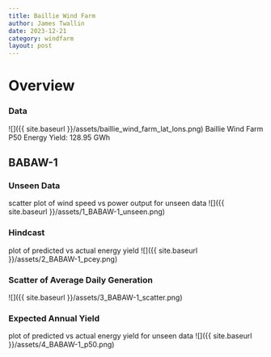 ```yaml
---
title: Baillie Wind Farm
author: James Twallin
date: 2023-12-21
category: windfarm
layout: post
---
```

# Overview

### Data

![]({{ site.baseurl }}/assets/baillie_wind_farm_lat_lons.png)
Baillie Wind Farm P50 Energy Yield: 128.95 GWh

BABAW-1
-------------
### Unseen Data 
scatter plot of wind speed vs power output for unseen data
![]({{ site.baseurl }}/assets/1_BABAW-1_unseen.png)
### Hindcast 
plot of predicted vs actual energy yield
![]({{ site.baseurl }}/assets/2_BABAW-1_pcey.png)
### Scatter of Average Daily Generation 

![]({{ site.baseurl }}/assets/3_BABAW-1_scatter.png)
### Expected Annual Yield 
plot of predicted vs actual energy yield for unseen data
![]({{ site.baseurl }}/assets/4_BABAW-1_p50.png)

